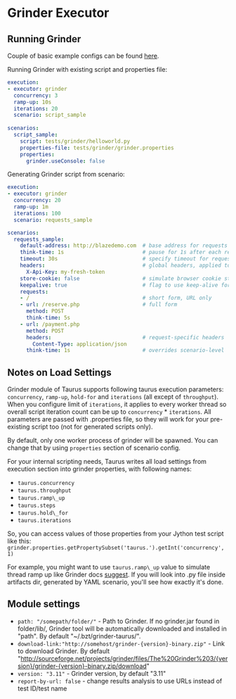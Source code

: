 # Grinder Executor

## Running Grinder

Couple of basic example configs can be found [here](https://github.com/Blazemeter/taurus/tree/master/examples/grinder). 

Running Grinder with existing script and properties file:
```yaml
execution:
- executor: grinder
  concurrency: 3
  ramp-up: 10s
  iterations: 20
  scenario: script_sample
  
scenarios:
  script_sample:
    script: tests/grinder/helloworld.py
    properties-file: tests/grinder/grinder.properties
    properties:
      grinder.useConsole: false
```

Generating Grinder script from scenario:
```yaml
execution:
- executor: grinder
  concurrency: 20
  ramp-up: 1m
  iterations: 100
  scenario: requests_sample

scenarios:
  requests_sample:
    default-address: http://blazedemo.com  # base address for requests
    think-time: 1s                         # pause for 1s after each request
    timeout: 30s                           # specify timeout for requests
    headers:                               # global headers, applied to all requests
      X-Api-Key: my-fresh-token
    store-cookie: false                    # simulate browser cookie storage (default value is `true`)
    keepalive: true                        # flag to use keep-alive for connections, default is `true`  
    requests:
    - /                                    # short form, URL only
    - url: /reserve.php                    # full form
      method: POST
      think-time: 5s
    - url: /payment.php
      method: POST
      headers:                             # request-specific headers
        Content-Type: application/json
      think-time: 1s                       # overrides scenario-level `think-time`
```

## Notes on Load Settings

Grinder module of Taurus supports following taurus execution parameters: `concurrency`, `ramp-up`, `hold-for` and `iterations` (all except of `throughput`). When you configure limit of `iterations`, it applies to every worker thread so overall script iteration count can be up to `concurrency` * `iterations`. All parameters are passed with .properties file, so they will work for your pre-existing script too (not for generated scripts only).
 
By default, only one worker process of grinder will be spawned. You can change that by using `properties` section of scenario config. 

For your internal scripting needs, Taurus writes all load settings from execution section into grinder properties, with following names:

 - `taurus.concurrency`
 - `taurus.throughput` 
 - `taurus.ramp\_up`
 - `taurus.steps`
 - `taurus.hold\_for`
 - `taurus.iterations`

So, you can access values of those properties from your Jython test script like this: `grinder.properties.getPropertySubset('taurus.').getInt('concurrency', 1)`

For example, you might want to use `taurus.ramp\_up` value to simulate thread ramp up like Grinder docs [suggest](http://grinder.sourceforge.net/g3/script-gallery.html#threadrampup.py). If you will look into .py file inside artifacts dir, generated by YAML scenario, you'll see how exactly it's done. 

## Module settings

 - `path: "/somepath/folder/"` - Path to Grinder. If no grinder.jar found in folder/lib/, Grinder tool will be automatically downloaded and installed in "path". By default "~/.bzt/grinder-taurus/".
 - `download-link:"http://somehost/grinder-{version}-binary.zip"`  - Link to download Grinder. By default "http://sourceforge.net/projects/grinder/files/The%20Grinder%203/{version}/grinder-{version}-binary.zip/download"
 -  `version: "3.11"` - Grinder version, by default "3.11"
 -  `report-by-url: false` - change results analysis to use URLs instead of test ID/test name

